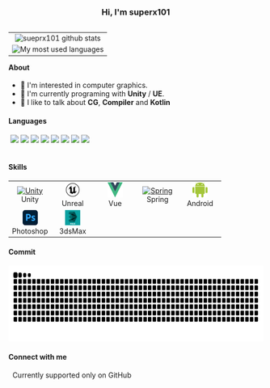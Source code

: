 <h3 align="center">Hi, I'm superx101</h3>
<table align="right" width="270">
  <tr>
    <td align="center">
      <img
        src="https://github-readme-stats.vercel.app/api?username=superx101&show_icons=true&hide_border=true"
        alt="sueprx101 github stats" width="285">
    </td>
  </tr>
  <tr>
    <td align="center">
      <img
        src="https://github-readme-stats.vercel.app/api/top-langs/?username=superx101&hide_border=true&langs_count=10"
        alt="My most used languages" width="285">
    </td>
  </tr>
</table>
<div>
  <h4>About</h4>
  <ul>
    <li>🌱 I'm interested in computer graphics.</li>
    <li>🏢 I'm currently programing with <strong>Unity</strong> / <strong>UE</strong>.</li>
    <li>💬 I like to talk about <strong>CG</strong>, <strong>Compiler</strong> and <strong>Kotlin</strong></li>
  </ul>
</div>
<div>
  <h4>Languages</h4>
  &nbsp;<img
    src="https://img.shields.io/badge/C%2B%2B-00599C?style=flat-square&logo=c%2B%2B&logoColor=white">
  </img><img
    src="https://img.shields.io/badge/C%23-641c74?style=flat-square&logo=c-sharp&logoColor=white">
  </img><img
    src="https://img.shields.io/badge/Java-ED8B00?style=flat-square&logo=openjdk&logoColor=white">
  </img><img
    src="https://img.shields.io/badge/Kotlin-ac24e4?style=flat-square&logo=kotlin&logoColor=white">
  </img><img
    src="https://img.shields.io/badge/TypeScript-007ACC?style=flat-square&logo=typescript&logoColor=white">
  </img><img
    src="https://img.shields.io/badge/JavaScript-F7DF1E?style=flat-square&logo=javascript&logoColor=white">
  </img><img
    src="https://img.shields.io/badge/Python-14354C?style=flat-square&logo=python&logoColor=white">
  </img><img
    src="https://img.shields.io/badge/Lua-2C2D72?style=flat-square&logo=lua&logoColor=white">
  </img></div>
<div>
  &nbsp;
  <h4>Skills</h4>
  <table>
    <tr>
      <td align="center" width="70">
        <a href="https://unity.com/" target="_blank">
          <img src="https://profilinator.rishav.dev/skills-assets/unity.png" width="30" height="30" alt="Unity">
        </a>
        <br>Unity
      </td>
      <td align="center" width="70">
        <a href="https://www.unrealengine.com/" target="_blank">
          <img src="asset/unreal.svg" width="30" height="30" alt="Unreal">
        </a>
        <br>Unreal
      </td>
      <td align="center" width="70">
        <a href="https://vuejs.org/" target="_blank">
          <img src="asset/vue.png" width="30" height="30" alt="Vue">
        </a>
        <br>Vue
      </td>
      <td align="center" width="70">
        <a href="https://docs.spring.io/spring-framework/docs" target="_blank">
          <img src="https://profilinator.rishav.dev/skills-assets/springio-icon.svg" width="30" height="30" alt="Spring">
        </a>
        <br>Spring
      </td>
      <td align="center" width="70">
        <a href="https://www.android.com/intl/en_in/" target="_blank">
          <img src="asset/android.svg" width="30" height="30" alt="Android">
        </a>
        <br>Android
      </td>
    </tr>
    <tr>
      <td align="center" width="70">
        <a href="https://www.adobe.com/in/products/photoshop.html" target="_blank">
          <img src="asset/photoshop.svg" width="30" height="30" alt="Photoshop">
        </a>
        <br>Photoshop
      </td>
      <td align="center" width="70">
        <a href="https://www.autodesk.com/products/3ds-max/overview" target="_blank">
          <img src="asset/3dsmax.svg" width="30" height="30" alt="3dsMax">
        </a>
        <br>3dsMax
      </td>
    </tr>
  </table>
</div>
<div>
  <h4>Commit</h4>
  <picture>
    <source media="(prefers-color-scheme: dark)"
      srcset="https://raw.githubusercontent.com/superx101/superx101/output/github-contribution-grid-snake-dark.svg">
    <source media="(prefers-color-scheme: light)"
      srcset="https://raw.githubusercontent.com/superx101/superx101/output/github-contribution-grid-snake.svg">
    <img height="150" alt="github contribution grid snake animation"
      src="https://raw.githubusercontent.com/superx101/superx101/output/github-contribution-grid-snake.svg">
  </picture>
</div>
<div>
  <h4>Connect with me</h4>
  &nbsp;<span> Currently supported only on GitHub</span>
</div>